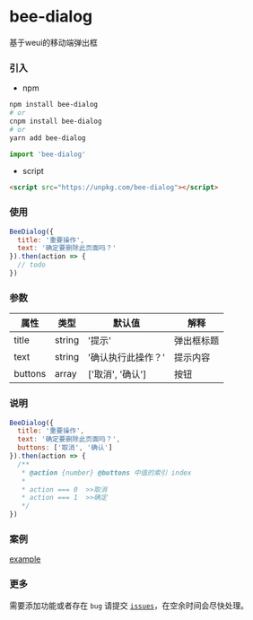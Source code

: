 # bee-dialog
基于weui的移动端弹出框

### 引入
- npm

```bash
npm install bee-dialog
# or
cnpm install bee-dialog
# or
yarn add bee-dialog
```

```javascript
import 'bee-dialog'
```

- script

```html
<script src="https://unpkg.com/bee-dialog"></script>
```

### 使用
```javascript
BeeDialog({
  title: '重要操作',
  text: '确定要删除此页面吗？'
}).then(action => {
  // todo
})
```
### 参数
属性 | 类型 | 默认值 | 解释
---|---|---|---
title   | string  |      '提示'      | 弹出框标题
text    | string  | '确认执行此操作？' | 提示内容
buttons | array   | ['取消', '确认']  | 按钮

### 说明
```javascript
BeeDialog({
  title: '重要操作',
  text: '确定要删除此页面吗？',
  buttons: ['取消', '确认']
}).then(action => {
  /**
   * @action {number} @buttons 中值的索引 index
   *
   * action === 0  >>取消
   * action === 1  >>确定
   */
})
```

### 案例
[example](https://codepen.io/dasoncheng/pen/JrXqvR)

### 更多
需要添加功能或者存在 `bug` 请提交 [`issues`](https://github.com/myour-cc/bee-dialog/issues)，在空余时间会尽快处理。
